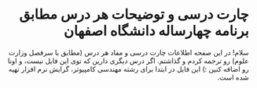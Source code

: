 <div dir="rtl">
  
# چارت درسی و توضیحات هر درس مطابق برنامه چهارساله دانشگاه اصفهان
سلام! در این صفحه اطلاعات چارت درسی و مفاد هر درس (مطابق با سرفصل وزارت علوم) رو ترجمه کردم و گذاشتم.
اگر درس دیگری دارین که توی این فایل نیست، و اونا رو اضافه کنین :)
این فایل در ابتدا برای رشته مهندسی کامپیوتر، گرایش نرم افزار تهیه شده است.
